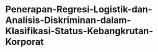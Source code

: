 # Penerapan-Regresi-Logistik-dan-Analisis-Diskriminan-dalam-Klasifikasi-Status-Kebangkrutan-Korporat